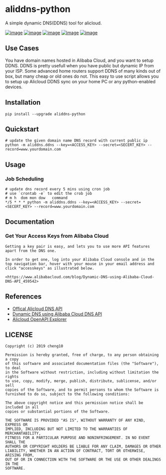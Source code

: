 # aliddns-python

A simple dynamic DNS(DDNS) tool for alicloud.

[![image](https://img.shields.io/pypi/status/aliddns-python)](https://pypi.org/project/aliddns-python/)
[![image](https://img.shields.io/pypi/v/aliddns-python.svg)](https://pypi.org/project/aliddns-python/)
[![image](https://img.shields.io/pypi/l/aliddns-python.svg)](https://pypi.org/project/aliddns-python/)
[![image](https://img.shields.io/pypi/pyversions/aliddns-python.svg)](https://pypi.org/project/aliddns-python/)
[![image](https://img.shields.io/github/contributors/cheng10/aliddns-python.svg)](https://github.com/cheng10/aliddns-python/graphs/contributors)

## Use Cases

You have domain names hosted in Alibaba Cloud, and you want to setup DDNS.
DDNS is pretty usefull when you have public but dynamic IP from your ISP.
Some advanced home routers support DDNS of many kinds out of box,
but many cheap or old ones do not. This easy to use script allows you to setup
up Alicloud DDNS sync on your home PC or any python-enabled devices.

## Installation

```shell
pip install --upgrade aliddns-python
```

## Quickstart

```shell
# update the given domain name DNS record with current public ip
python -m aliddns.ddns --key=<ACCESS_KEY> --secret=<SECERT_KEY> --record=www.yourdomain.com
```

## Usage

### Job Scheduling

```shell
# update dns record every 5 mins using cron job
# use `crontab -e` to edit the crob job
# m h  dom mon dow   command
*/5 * * * python -m aliddns.ddns --key=<ACCESS_KEY> --secret=<SECERT_KEY> --record=www.yourdomain.com
```

## Documentation

### Get Your Access Keys from Alibaba Cloud

```text
Getting a key pair is easy, and lets you to use more API features apart from the DNS one.

In order to get one, log into your Alibaba Cloud console and in the top navigation bar, hover with your mouse in your email address and click "accesskeys" as illustrated below.

<https://www.alibabacloud.com/blog/Dynamic-DNS-using-Alibaba-Cloud-DNS-API_459542>
```

## References

- [Offical Alicloud DNS API](https://help.aliyun.com/document_detail/124923.html)
- [Dynamic DNS using Alibaba Cloud DNS API](https://www.alibabacloud.com/blog/Dynamic-DNS-using-Alibaba-Cloud-DNS-API_459542)
- [Alicloud OpenAPI Explorer](https://api.aliyun.com/)

## LICENSE

```text
Copyright (c) 2019 cheng10

Permission is hereby granted, free of charge, to any person obtaining a copy
of this software and associated documentation files (the "Software"), to deal
in the Software without restriction, including without limitation the rights
to use, copy, modify, merge, publish, distribute, sublicense, and/or sell
copies of the Software, and to permit persons to whom the Software is
furnished to do so, subject to the following conditions:

The above copyright notice and this permission notice shall be included in all
copies or substantial portions of the Software.

THE SOFTWARE IS PROVIDED "AS IS", WITHOUT WARRANTY OF ANY KIND, EXPRESS OR
IMPLIED, INCLUDING BUT NOT LIMITED TO THE WARRANTIES OF MERCHANTABILITY,
FITNESS FOR A PARTICULAR PURPOSE AND NONINFRINGEMENT. IN NO EVENT SHALL THE
AUTHORS OR COPYRIGHT HOLDERS BE LIABLE FOR ANY CLAIM, DAMAGES OR OTHER
LIABILITY, WHETHER IN AN ACTION OF CONTRACT, TORT OR OTHERWISE, ARISING FROM,
OUT OF OR IN CONNECTION WITH THE SOFTWARE OR THE USE OR OTHER DEALINGS IN THE
SOFTWARE.
```
